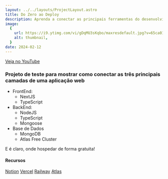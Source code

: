 ```yaml
---
layout: ../../layouts/ProjectLayout.astro
title: Do Zero ao Deploy
description: Aprenda a conectar as principais ferramentas do desenvolvimento web (Node, Next e MongoDB)
image:
  {
    url: https://i9.ytimg.com/vi/gDqMU3sKqbo/maxresdefault.jpg?v=65ca0118&sqp=CLzC2rAG&rs=AOn4CLDeGAO6hOtoAmffoFg4YpRug5LOpw,
    alt: thumbnail,
  }
date: 2024-02-12
---
```


[Veja no YouTube](https://youtube.com/live/gDqMU3sKqbo)

### Projeto de teste para mostrar como conectar as três principais camadas de uma aplicação web

- FrontEnd:
  - NextJS
  - TypeScript
- BackEnd:
  - NodeJS
  - TypeScript
  - Mongoose
- Base de Dados
  - MongoDB
  - Atlas Free Cluster

E é claro, onde hospedar de forma gratuita!

#### Recursos

[Notion](https://quickest-weaver-2d9.notion.site/Iniciando-um-projeto-FullStack-NodeJS-NextJS-MongoDB-4928f3b499774a56ad988ef9fa4e131a?pvs=4)
[Vercel](https://vercel.com/)
[Railway](https://railway.app/)
[Atlas](https://mongodb.com/)